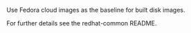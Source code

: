 Use Fedora cloud images as the baseline for built disk images.

For further details see the redhat-common README.
